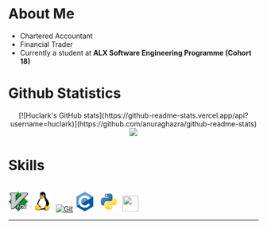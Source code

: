 # About Me
- Chartered Accountant
- Financial Trader
- Currently a student at <strong>ALX Software Engineering Programme (Cohort 18)</strong>

# Github Statistics
<p align="center">
[![Huclark's GitHub stats](https://github-readme-stats.vercel.app/api?username=huclark)](https://github.com/anuraghazra/github-readme-stats)
<img height="180em" src="https://github-readme-stats-eight-theta.vercel.app/api/top-langs/?username=dohoudaniel&layout=compact&langs_count=8&theme=algolia"/>
</a>
</p>

# Skills
<!-- Languages And Tools -->
<br>
<div align="left">
  <img src="https://github.com/devicons/devicon/blob/master/icons/vim/vim-original.svg" title="vim" alt="vim" width="40" height="40"/>&nbsp; </a>
  <img src="https://github.com/devicons/devicon/blob/master/icons/linux/linux-original.svg" title="Linux" alt="Linux" width="40" height="40"/>&nbsp;
  <a href="https://git-scm.com/" target="_blank" rel="noreferrer"><img
src="https://raw.githubusercontent.com/danielcranney/readme-generator/main/public/icons/skills/git-colored.svg" width="36" height="36" alt="Git" /></a>
  <img src="https://github.com/devicons/devicon/blob/master/icons/c/c-original.svg" title="C" alt="C" width="40" height="40"/>&nbsp;
  <img src="https://github.com/devicons/devicon/blob/master/icons/python/python-original.svg" title="Python" alt="Python" width="40" height="40"/>&nbsp;
  <img src="https://raw.githubusercontent.com/danielcranney/readme-generator/main/public/icons/socials/github.svg" width="32" height="32" />&nbsp;
</div>
<hr/>
  
